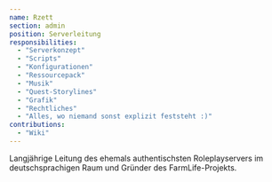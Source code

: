 ```yaml
---
name: Rzett
section: admin
position: Serverleitung
responsibilities:
  - "Serverkonzept"
  - "Scripts"
  - "Konfigurationen"
  - "Ressourcepack"
  - "Musik"
  - "Quest-Storylines"
  - "Grafik"
  - "Rechtliches"
  - "Alles, wo niemand sonst explizit feststeht :)"
contributions:
  - "Wiki"
---
```

Langjährige Leitung des ehemals authentischsten Roleplayservers im
deutschsprachigen Raum und Gründer des FarmLife-Projekts.
